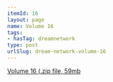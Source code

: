 ```yaml
---
itemId: 16
layout: page
name: Volume 16
tags:
- hasTag: dreamnetwork
type: post
urlSlug: dream-network-volume-16
---
```

<a href="files/Volume_16.zip" download>Volume 16 (.zip file, 59mb</a>